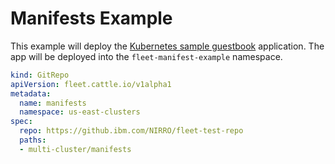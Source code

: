# Manifests Example

This example will deploy the [Kubernetes sample guestbook](https://github.com/kubernetes/examples/tree/master/guestbook/) application.
The app will be deployed into the `fleet-manifest-example` namespace.

```yaml
kind: GitRepo
apiVersion: fleet.cattle.io/v1alpha1
metadata:
  name: manifests
  namespace: us-east-clusters
spec:
  repo: https://github.ibm.com/NIRRO/fleet-test-repo
  paths:
  - multi-cluster/manifests
```

